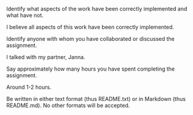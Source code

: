 Identify what aspects of the work have been correctly implemented and what have not.

I believe all aspects of this work have been correctly implemented.

Identify anyone with whom you have collaborated or discussed the assignment.

I talked with my partner, Janna.

Say approximately how many hours you have spent completing the assignment.

Around 1-2 hours. 

Be written in either text format (thus README.txt) or in Markdown (thus README.md). No other formats will be accepted.
